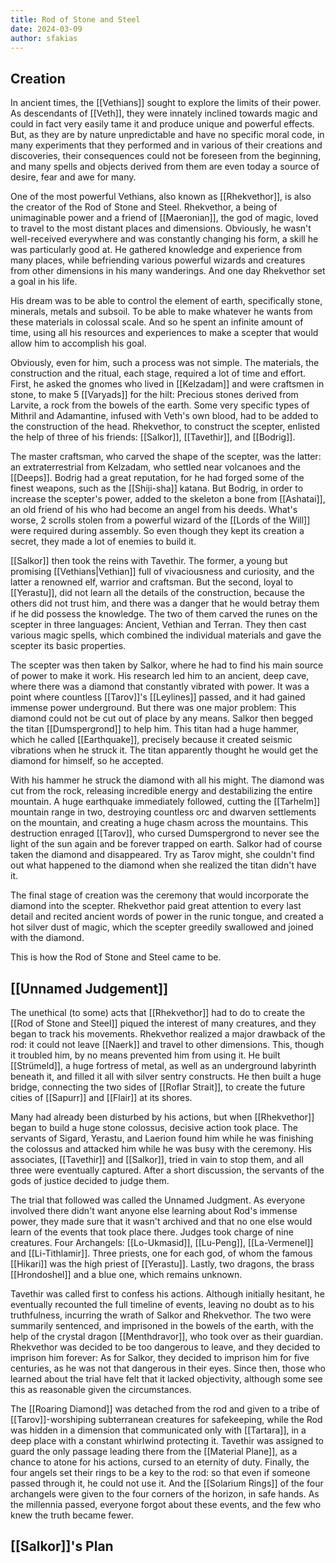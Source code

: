 ```yaml
---
title: Rod of Stone and Steel
date: 2024-03-09
author: sfakias
---
```


## Creation

In ancient times, the [[Vethians]] sought to explore the limits of their power. As descendants of [[Veth]], they were innately inclined towards magic and could in fact very easily tame it and produce unique and powerful effects. But, as they are by nature unpredictable and have no specific moral code, in many experiments that they performed and in various of their creations and discoveries, their consequences could not be foreseen from the beginning, and many spells and objects derived from them are even today a source of desire, fear and awe for many.

One of the most powerful Vethians, also known as [[Rhekvethor]], is also the creator of the Rod of Stone and Steel. Rhekvethor, a being of unimaginable power and a friend of [[Maeronian]], the god of magic, loved to travel to the most distant places and dimensions. Obviously, he wasn't well-received everywhere and was constantly changing his form, a skill he was particularly good at. He gathered knowledge and experience from many places, while befriending various powerful wizards and creatures from other dimensions in his many wanderings. And one day Rhekvethor set a goal in his life.

His dream was to be able to control the element of earth, specifically stone, minerals, metals and subsoil. To be able to make whatever he wants from these materials in colossal scale. And so he spent an infinite amount of time, using all his resources and experiences to make a scepter that would allow him to accomplish his goal.

Obviously, even for him, such a process was not simple. The materials, the construction and the ritual, each stage, required a lot of time and effort. First, he asked the gnomes who lived in [[Kelzadam]] and were craftsmen in stone, to make 5 [[Varyads]] for the hilt: Precious stones derived from Larvite, a rock from the bowels of the earth. Some very specific types of Mithril and Adamantine, infused with Veth's own blood, had to be added to the construction of the head. Rhekvethor, to construct the scepter, enlisted the help of three of his friends: [[Salkor]], [[Tavethir]], and [[Bodrig]].

The master craftsman, who carved the shape of the scepter, was the latter: an extraterrestrial from Kelzadam, who settled near volcanoes and the [[Deeps]]. Bodrig had a great reputation, for he had forged some of the finest weapons, such as the [[Shiji-sha]] katana. But Bodrig, in order to increase the scepter's power, added to the skeleton a bone from [[Ashatai]], an old friend of his who had become an angel from his deeds. What's worse, 2 scrolls stolen from a powerful wizard of the [[Lords of the Will]] were required during assembly. So even though they kept its creation a secret, they made a lot of enemies to build it.

[[Salkor]] then took the reins with Tavethir. The former, a young but promising [[Vethians|Vethian]] full of vivaciousness and curiosity, and the latter a renowned elf, warrior and craftsman. But the second, loyal to [[Yerastu]], did not learn all the details of the construction, because the others did not trust him, and there was a danger that he would betray them if he did possess the knowledge. The two of them carved the runes on the scepter in three languages: Ancient, Vethian and Terran. They then cast various magic spells, which combined the individual materials and gave the scepter its basic properties.

The scepter was then taken by Salkor, where he had to find his main source of power to make it work. His research led him to an ancient, deep cave, where there was a diamond that constantly vibrated with power. It was a point where countless [[Tarov]]'s [[Leylines]] passed, and it had gained immense power underground. But there was one major problem: This diamond could not be cut out of place by any means. Salkor then begged the titan [[Dumspergrond]] to help him. This titan had a huge hammer, which he called [[Earthquake]], precisely because it created seismic vibrations when he struck it. The titan apparently thought he would get the diamond for himself, so he accepted.

With his hammer he struck the diamond with all his might. The diamond was cut from the rock, releasing incredible energy and destabilizing the entire mountain. A huge earthquake immediately followed, cutting the [[Tarhelm]] mountain range in two, destroying countless orc and dwarven settlements on the mountain, and creating a huge chasm across the mountains. This destruction enraged [[Tarov]], who cursed Dumspergrond to never see the light of the sun again and be forever trapped on earth. Salkor had of course taken the diamond and disappeared. Try as Tarov might, she couldn't find out what happened to the diamond when she realized the titan didn't have it.

The final stage of creation was the ceremony that would incorporate the diamond into the scepter. Rhekvethor paid great attention to every last detail and recited ancient words of power in the runic tongue, and created a hot silver dust of magic, which the scepter greedily swallowed and joined with the diamond.

This is how the Rod of Stone and Steel came to be.

## [[Unnamed Judgement]]

The unethical (to some) acts that [[Rhekvethor]] had to do to create the [[Rod of Stone and Steel]] piqued the interest of many creatures, and they began to track his movements. Rhekvethor realized a major drawback of the rod: it could not leave [[Naerk]] and travel to other dimensions. This, though it troubled him, by no means prevented him from using it. He built [[Strümeld]], a huge fortress of metal, as well as an underground labyrinth beneath it, and filled it all with silver sentry constructs. He then built a huge bridge, connecting the two sides of [[Roflar Strait]], to create the future cities of [[Sapurr]] and [[Flair]] at its shores.

Many had already been disturbed by his actions, but when [[Rhekvethor]] began to build a huge stone colossus, decisive action took place. The servants of Sigard, Yerastu, and Laerion found him while he was finishing the colossus and attacked him while he was busy with the ceremony. His associates, [[Tavethir]] and [[Salkor]], tried in vain to stop them, and all three were eventually captured. After a short discussion, the servants of the gods of justice decided to judge them.

The trial that followed was called the Unnamed Judgment. As everyone involved there didn't want anyone else learning about Rod's immense power, they made sure that it wasn't archived and that no one else would learn of the events that took place there. Judges took charge of nine creatures. Four Archangels: [[Lo-Ukmasid]], [[Lu-Peng]], [[La-Vermenel]] and [[Li-Tithlamir]]. Three priests, one for each god, of whom the famous [[Hikari]] was the high priest of [[Yerastu]]. Lastly, two dragons, the brass [[Hrondoshel]] and a blue one, which remains unknown.

Tavethir was called first to confess his actions. Although initially hesitant, he eventually recounted the full timeline of events, leaving no doubt as to his truthfulness, incurring the wrath of Salkor and Rhekvethor. The two were summarily sentenced, and imprisoned in the bowels of the earth, with the help of the crystal dragon [[Menthdravor]], who took over as their guardian. Rhekvethor was decided to be too dangerous to leave, and they decided to imprison him forever: As for Salkor, they decided to imprison him for five centuries, as he was not that dangerous in their eyes. Since then, those who learned about the trial have felt that it lacked objectivity, although some see this as reasonable given the circumstances.

The [[Roaring Diamond]] was detached from the rod and given to a tribe of [[Tarov]]-worshiping subterranean creatures for safekeeping, while the Rod was hidden in a dimension that communicated only with [[Tartara]], in a deep place with a constant whirlwind protecting it. Tavethir was assigned to guard the only passage leading there from the [[Material Plane]], as a chance to atone for his actions, cursed to an eternity of duty. Finally, the four angels set their rings to be a key to the rod: so that even if someone passed through it, he could not use it. And the [[Solarium Rings]] of the four archangels were given to the four corners of the horizon, in safe hands. As the millennia passed, everyone forgot about these events, and the few who knew the truth became fewer.

## [[Salkor]]'s Plan



